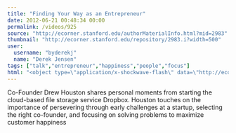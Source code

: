 ```yaml
---
title: "Finding Your Way as an Entrepreneur"
date: 2012-06-21 00:48:34 00:00
permalink: /videos/925
source: "http://ecorner.stanford.edu/authorMaterialInfo.html?mid=2983"
thumbnail: "http://ecorner.stanford.edu/repository/2983.i?width=500"
user:
  username: "byderekj"
  name: "Derek Jensen"
tags: ["talk","entrepreneur","happiness","people","focus"]
html: "<object type=\"application/x-shockwave-flash\" data=\"http://ecorner.stanford.edu/swf/player-ec.swf\" width=\"300\" height=\"200\">    <param name=\"wmode\" value=\"transparent\"><param name=\"movie\" value=\"http://ecorner.stanford.edu/swf/player-ec.swf\"><param name=\"quality\" value=\"high\"><param name=\"allowFullScreen\" value=\"true\"><param name=\"allowScriptAccess\" value=\"always\"><param name=\"pluginspage\" value=\"http://www.macromedia.com/go/getflashplayer\"><param name=\"autoplay\" value=\"false\"><param name=\"autostart\" value=\"false\"><param name=\"flashvars\" value=\"config=http://ecorner.stanford.edu/embeded_fb_config.xml?mid=2983\"><embed src=\"http://ecorner.stanford.edu/swf/player-ec.swf\" flashvars=\"config=http://ecorner.stanford.edu/embeded_fb_config.xml?mid=2983\" width=\"300\" height=\"200\" type=\"application/x-shockwave-flash\" wmode=\"transparent\"></embed></object>"
---
```


Co-Founder Drew Houston shares personal moments from starting the cloud-based file storage service Dropbox. Houston touches on the importance of persevering through early challenges at a startup, selecting the right co-founder, and focusing on solving problems to maximize customer happiness